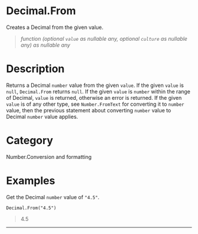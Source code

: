 # Decimal.From
Creates a Decimal from the given value.
> _function (optional <code>value</code> as nullable any, optional <code>culture</code> as nullable any) as nullable any_

# Description 
Returns a Decimal <code>number</code> value from the given <code>value</code>. If the given <code>value</code> is <code>null</code>, <code>Decimal.From</code> returns <code>null</code>.  If the given <code>value</code> is <code>number</code> within the range of Decimal, <code>value</code> is returned, otherwise an error is returned. If the given <code>value</code> is of any other type, see <code>Number.FromText</code> for converting it to <code>number</code> value, then the previous statement about converting <code>number</code> value to Decimal <code>number</code> value applies.
# Category 
Number.Conversion and formatting
# Examples 
Get the Decimal <code>number</code> value of <code>"4.5"</code>.
```
Decimal.From("4.5")
```
> 4.5
***
